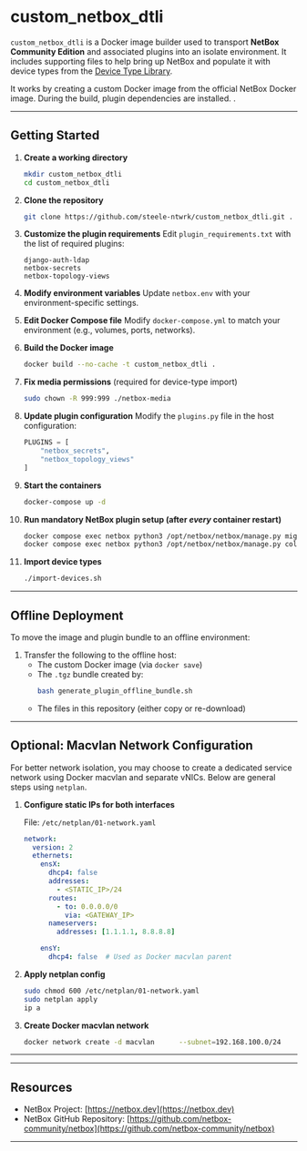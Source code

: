 
# custom_netbox_dtli

`custom_netbox_dtli` is a Docker image builder used to transport **NetBox Community Edition** and associated plugins into an isolate environment. It includes supporting files to help bring up NetBox and populate it with device types from the [Device Type Library](https://github.com/netbox-community/devicetype-library).

It works by creating a custom Docker image from the official NetBox Docker image. During the build, plugin dependencies are installed. .

---

## Getting Started

1. **Create a working directory**
   ```bash
   mkdir custom_netbox_dtli
   cd custom_netbox_dtli
   ```

2. **Clone the repository**
   ```bash
   git clone https://github.com/steele-ntwrk/custom_netbox_dtli.git .
   ```

3. **Customize the plugin requirements**
   Edit `plugin_requirements.txt` with the list of required plugins:
   ```text
   django-auth-ldap
   netbox-secrets
   netbox-topology-views
   ```

4. **Modify environment variables**
   Update `netbox.env` with your environment-specific settings.

5. **Edit Docker Compose file**
   Modify `docker-compose.yml` to match your environment (e.g., volumes, ports, networks).

6. **Build the Docker image**
   ```bash
   docker build --no-cache -t custom_netbox_dtli .
   ```

7. **Fix media permissions** (required for device-type import)
   ```bash
   sudo chown -R 999:999 ./netbox-media
   ```

8. **Update plugin configuration**
   Modify the `plugins.py` file in the host configuration:
   ```python
   PLUGINS = [
       "netbox_secrets",
       "netbox_topology_views"
   ]
   ```

9. **Start the containers**
   ```bash
   docker-compose up -d
   ```

10. **Run mandatory NetBox plugin setup (after *every* container restart)**
    ```bash
    docker compose exec netbox python3 /opt/netbox/netbox/manage.py migrate
    docker compose exec netbox python3 /opt/netbox/netbox/manage.py collectstatic --no-input
    ```

11. **Import device types**
    ```bash
    ./import-devices.sh
    ```

---

## Offline Deployment

To move the image and plugin bundle to an offline environment:

1. Transfer the following to the offline host:
   - The custom Docker image (via `docker save`)
   - The `.tgz` bundle created by:
     ```bash
     bash generate_plugin_offline_bundle.sh
     ```
   - The files in this repository (either copy or re-download)

---

## Optional: Macvlan Network Configuration

For better network isolation, you may choose to create a dedicated service network using Docker macvlan and separate vNICs. Below are general steps using `netplan`.

1. **Configure static IPs for both interfaces**

   File: `/etc/netplan/01-network.yaml`
   ```yaml
   network:
     version: 2
     ethernets:
       ensX:
         dhcp4: false
         addresses:
           - <STATIC_IP>/24
         routes:
           - to: 0.0.0.0/0
             via: <GATEWAY_IP>
         nameservers:
           addresses: [1.1.1.1, 8.8.8.8]

       ensY:
         dhcp4: false  # Used as Docker macvlan parent
   ```

2. **Apply netplan config**
   ```bash
   sudo chmod 600 /etc/netplan/01-network.yaml
   sudo netplan apply
   ip a
   ```

3. **Create Docker macvlan network**
   ```bash
   docker network create -d macvlan      --subnet=192.168.100.0/24      --gateway=192.168.100.1      -o parent=ensY      pubMacvlanNet
   ```

---


---

## Resources

- NetBox Project: [https://netbox.dev](https://netbox.dev)
- NetBox GitHub Repository: [https://github.com/netbox-community/netbox](https://github.com/netbox-community/netbox)

---
